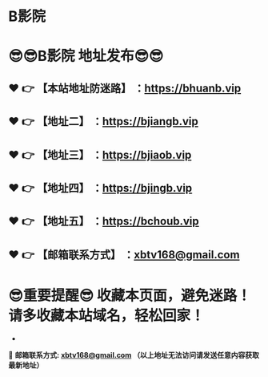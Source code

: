 # B影院
:sunglasses::sunglasses:B影院 地址发布:sunglasses::sunglasses:
==
:heart: :point_right: 【本站地址防迷路】 ：https://bhuanb.vip
------
:heart: :point_right: 【地址二】 ：https://bjiangb.vip
------
:heart: :point_right: 【地址三】 ：https://bjiaob.vip
------
:heart: :point_right: 【地址四】 ：https://bjingb.vip
------
:heart: :point_right: 【地址五】 ：https://bchoub.vip
------
:heart: :point_right: 【邮箱联系方式】 ：xbtv168@gmail.com
------
:sunglasses:重要提醒:sunglasses: 收藏本页面，避免迷路！请多收藏本站域名，轻松回家！
==

-

:e-mail: __邮箱联系方式: xbtv168@gmail.com （以上地址无法访问请发送任意内容获取最新地址）__
